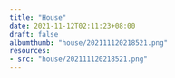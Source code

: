 ```yaml
---
title: "House"
date: 2021-11-12T02:11:23+08:00
draft: false
albumthumb: "house/202111120218521.png"
resources:
- src: "house/202111120218521.png"
---
```


